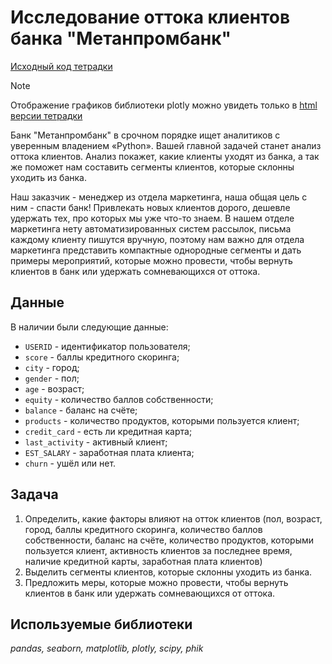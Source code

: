 # Исследование оттока клиентов банка "Метанпромбанк"

[Исходный код тетрадки](./bank_customer_outflow.ipynb)
> [!NOTE]
> Отображение графиков библиотеки plotly можно увидеть только в [html версии тетрадки](https://bussdaria.github.io/portfolio/bank_customer_outflow/bank_customer_outflow.html)


Банк "Метанпромбанк" в срочном порядке ищет аналитиков с уверенным владением «Python». Вашей главной задачей станет анализ оттока клиентов. Анализ покажет, какие клиенты уходят из банка, а так же поможет нам составить сегменты клиентов, которые склонны уходить из банка.

Наш заказчик - менеджер из отдела маркетинга, наша общая цель с ним - спасти банк! Привлекать новых клиентов дорого, дешевле удержать тех, про которых мы уже что-то знаем. В нашем отделе маркетинга нету автоматизированных систем рассылок, письма каждому клиенту пишутся вручную, поэтому нам важно для отдела маркетинга представить компактные однородные сегменты и дать примеры мероприятий, которые можно провести, чтобы вернуть клиентов в банк или удержать сомневающихся от оттока.


## Данные

В наличии были следующие данные:
- `USERID` - идентификатор пользователя;
- `score` - баллы кредитного скоринга;
- `city` - город;
- `gender` - пол;
- `age` - возраст;
- `equity` - количество баллов собственности;
- `balance` - баланс на счёте;
- `products` - количество продуктов, которыми пользуется клиент;
- `credit_card` - есть ли кредитная карта;
- `last_activity` - активный клиент;
- `EST_SALARY` - заработная плата клиента;
- `churn` - ушёл или нет.

## Задача

1. Определить, какие факторы влияют на отток клиентов (пол, возраст, город, баллы кредитного скоринга, количество баллов собственности, баланс на счёте, количество продуктов, которыми пользуется клиент, активность клиентов за последнее время, наличие кредитной карты, заработная плата клиентов)
2. Выделить сегменты клиентов, которые склонны уходить из банка.
3. Предложить меры, которые можно провести, чтобы вернуть клиентов в банк или удержать сомневающихся от оттока.


## Используемые библиотеки
*pandas, seaborn, matplotlib, plotly, scipy, phik*